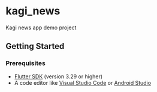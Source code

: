 # kagi_news

Kagi news app demo project

## Getting Started

### Prerequisites

- [Flutter SDK](https://flutter.dev/docs/get-started/install) (version 3.29 or higher)
- A code editor like [Visual Studio Code](https://code.visualstudio.com/) or [Android Studio](https://developer.android.com/studio)
